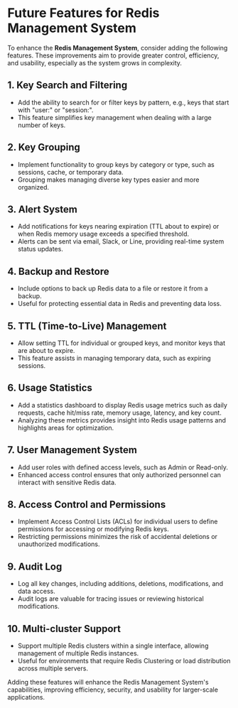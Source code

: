 # Future Features for Redis Management System

To enhance the **Redis Management System**, consider adding the following features. These improvements aim to provide greater control, efficiency, and usability, especially as the system grows in complexity.

## 1. Key Search and Filtering
   - Add the ability to search for or filter keys by pattern, e.g., keys that start with "user:" or "session:".
   - This feature simplifies key management when dealing with a large number of keys.

## 2. Key Grouping
   - Implement functionality to group keys by category or type, such as sessions, cache, or temporary data.
   - Grouping makes managing diverse key types easier and more organized.

## 3. Alert System
   - Add notifications for keys nearing expiration (TTL about to expire) or when Redis memory usage exceeds a specified threshold.
   - Alerts can be sent via email, Slack, or Line, providing real-time system status updates.

## 4. Backup and Restore
   - Include options to back up Redis data to a file or restore it from a backup.
   - Useful for protecting essential data in Redis and preventing data loss.

## 5. TTL (Time-to-Live) Management
   - Allow setting TTL for individual or grouped keys, and monitor keys that are about to expire.
   - This feature assists in managing temporary data, such as expiring sessions.

## 6. Usage Statistics
   - Add a statistics dashboard to display Redis usage metrics such as daily requests, cache hit/miss rate, memory usage, latency, and key count.
   - Analyzing these metrics provides insight into Redis usage patterns and highlights areas for optimization.

## 7. User Management System
   - Add user roles with defined access levels, such as Admin or Read-only.
   - Enhanced access control ensures that only authorized personnel can interact with sensitive Redis data.

## 8. Access Control and Permissions
   - Implement Access Control Lists (ACLs) for individual users to define permissions for accessing or modifying Redis keys.
   - Restricting permissions minimizes the risk of accidental deletions or unauthorized modifications.

## 9. Audit Log
   - Log all key changes, including additions, deletions, modifications, and data access.
   - Audit logs are valuable for tracing issues or reviewing historical modifications.

## 10. Multi-cluster Support
   - Support multiple Redis clusters within a single interface, allowing management of multiple Redis instances.
   - Useful for environments that require Redis Clustering or load distribution across multiple servers.

Adding these features will enhance the Redis Management System's capabilities, improving efficiency, security, and usability for larger-scale applications.
